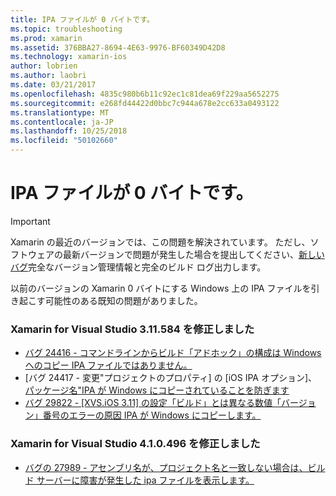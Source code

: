 ```yaml
---
title: IPA ファイルが 0 バイトです。
ms.topic: troubleshooting
ms.prod: xamarin
ms.assetid: 376BBA27-8694-4E63-9976-BF60349D42D8
ms.technology: xamarin-ios
author: lobrien
ms.author: laobri
ms.date: 03/21/2017
ms.openlocfilehash: 4835c980b6b11c92ec1c81dea69f229aa5652275
ms.sourcegitcommit: e268fd44422d0bbc7c944a678e2cc633a0493122
ms.translationtype: MT
ms.contentlocale: ja-JP
ms.lasthandoff: 10/25/2018
ms.locfileid: "50102660"
---
```

# <a name="ipa-file-is-0-bytes"></a>IPA ファイルが 0 バイトです。

> [!IMPORTANT]
> Xamarin の最近のバージョンでは、この問題を解決されています。 ただし、ソフトウェアの最新バージョンで問題が発生した場合を提出してください、[新しいバグ](~/cross-platform/troubleshooting/questions/howto-file-bug.md)完全なバージョン管理情報と完全のビルド ログ出力します。



以前のバージョンの Xamarin 0 バイトにする Windows 上の IPA ファイルを引き起こす可能性のある既知の問題がありました。 

### <a name="fixed-in-xamarin-for-visual-studio-311584"></a>Xamarin for Visual Studio 3.11.584 を修正しました 
- [バグ 24416 - コマンドラインからビルド「アドホック」の構成は Windows へのコピー IPA ファイルではありません。](https://bugzilla.xamarin.com/show_bug.cgi?id=24416)
- [バグ 24417 - 変更"プロジェクトのプロパティ] の [iOS IPA オプション]、[パッケージ名"IPA が Windows にコピーされていることを防ぎます](https://bugzilla.xamarin.com/show_bug.cgi?id=24417)
- [バグ 29822 - [XVS.iOS 3.11] の設定「ビルド」とは異なる数値「バージョン」番号のエラーの原因 IPA が Windows にコピーします。](https://bugzilla.xamarin.com/show_bug.cgi?id=29822)

### <a name="fixed-in-xamarin-for-visual-studio-410496"></a>Xamarin for Visual Studio 4.1.0.496 を修正しました
- [バグの 27989 - アセンブリ名が、プロジェクト名と一致しない場合は、ビルド サーバーに障害が発生した ipa ファイルを表示します。](https://bugzilla.xamarin.com/show_bug.cgi?id=27989)
